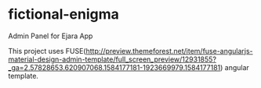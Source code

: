 # fictional-enigma
Admin Panel for Ejara App

This project uses FUSE(http://preview.themeforest.net/item/fuse-angularjs-material-design-admin-template/full_screen_preview/12931855?_ga=2.57828653.620907068.1584177181-1923669979.1584177181) angular template.
